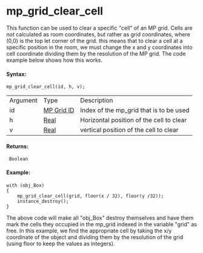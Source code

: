 # mp_grid_clear_cell

This function can be used to clear a specific "cell" of an MP grid.
Cells are *not* calculated as room coordinates, but rather as grid
coordinates, where (0,0) is the top let corner of the grid. this means
that to clear a cell at a specific position in the room, we must change
the x and y coordinates into cell coordinate dividing them by the
resolution of the MP grid. The code example below shows how this works.

#### Syntax:

``` gml
mp_grid_clear_cell(id, h, v);
```

|          |                                                                                                                            |                                          |
|----------|----------------------------------------------------------------------------------------------------------------------------|------------------------------------------|
| Argument | Type                                                                                                                       | Description                              |
| id       |  [MP Grid ID](../../../../../GameMaker_Language/GML_Reference/Movement_And_Collisions/Motion_Planning/mp_grid_create)  | Index of the mp_grid that is to be used  |
| h        |  [Real](../../../../../GameMaker_Language/GML_Overview/Data_Types)                                                     | Horizontal position of the cell to clear |
| v        |  [Real](../../../../../GameMaker_Language/GML_Overview/Data_Types)                                                     | vertical position of the cell to clear   |

#### Returns:

``` gml
 Boolean
```

#### Example:

``` gml
with (obj_Box)
{
    mp_grid_clear_cell(grid, floor(x / 32), floor(y /32));
    instance_destroy();
}
```

The above code will make all "obj_Box" destroy themselves and have them
mark the cells they occupied in the mp_grid indexed in the variable
"grid" as free. In this example, we find the appropriate cell by taking
the x/y coordinate of the object and dividing them by the resolution of
the grid (using floor to keep the values as integers).
